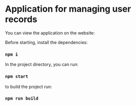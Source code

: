 # Application for managing user records

You can view the application on the website:



Before starting, install the dependencies:
### `npm i`

In the project directory, you can run:
### `npm start`

to build the project run:
### `npm run build`